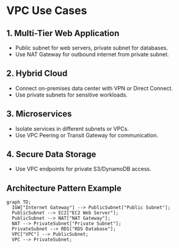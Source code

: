 # VPC Use Cases

## 1. Multi-Tier Web Application
- Public subnet for web servers, private subnet for databases.
- Use NAT Gateway for outbound internet from private subnet.

## 2. Hybrid Cloud
- Connect on-premises data center with VPN or Direct Connect.
- Use private subnets for sensitive workloads.

## 3. Microservices
- Isolate services in different subnets or VPCs.
- Use VPC Peering or Transit Gateway for communication.

## 4. Secure Data Storage
- Use VPC endpoints for private S3/DynamoDB access.

## Architecture Pattern Example
```mermaid
graph TD;
  IGW["Internet Gateway"] --> PublicSubnet["Public Subnet"];
  PublicSubnet --> EC2["EC2 Web Server"];
  PublicSubnet --> NAT["NAT Gateway"];
  NAT --> PrivateSubnet["Private Subnet"];
  PrivateSubnet --> RDS["RDS Database"];
  VPC["VPC"] --> PublicSubnet;
  VPC --> PrivateSubnet;
```
